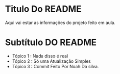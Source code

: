 # Titulo Do README

Aqui vai estar as informações do projeto feito em aula.

# Subtítulo DO README

- Tópico 1 : Nada disso é real 
- Tópico 2 : Só uma Atualização Simples
- Tópico 3 : Commit Feito Por Noah Da silva.